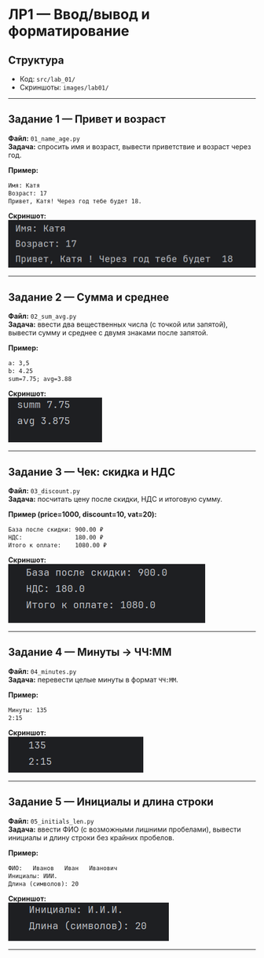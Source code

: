 # ЛР1 — Ввод/вывод и форматирование

## Структура
- Код: `src/lab_01/`
- Скриншоты: `images/lab01/`

---

## Задание 1 — Привет и возраст
**Файл:** `01_name_age.py`  
**Задача:** спросить имя и возраст, вывести приветствие и возраст через год.  

**Пример:**
```
Имя: Катя
Возраст: 17
Привет, Катя! Через год тебе будет 18.
```

**Скриншот:**  
![Задание 1](../../images/lab01/01.png)

---

## Задание 2 — Сумма и среднее
**Файл:** `02_sum_avg.py`  
**Задача:** ввести два вещественных числа (с точкой или запятой), вывести сумму и среднее с двумя знаками после запятой.  

**Пример:**
```
a: 3,5
b: 4.25
sum=7.75; avg=3.88
```

**Скриншот:**  
![Задание 2](../../images/lab01/02.png)

---

## Задание 3 — Чек: скидка и НДС
**Файл:** `03_discount.py`  
**Задача:** посчитать цену после скидки, НДС и итоговую сумму.  

**Пример (price=1000, discount=10, vat=20):**
```
База после скидки: 900.00 ₽
НДС:               180.00 ₽
Итого к оплате:    1080.00 ₽
```

**Скриншот:**  
![Задание 3](../../images/lab01/03.png)

---

## Задание 4 — Минуты → ЧЧ:ММ
**Файл:** `04_minutes.py`  
**Задача:** перевести целые минуты в формат `ЧЧ:ММ`.  

**Пример:**
```
Минуты: 135
2:15
```

**Скриншот:**  
![Задание 4](../../images/lab01/04.png)

---

## Задание 5 — Инициалы и длина строки
**Файл:** `05_initials_len.py`  
**Задача:** ввести ФИО (с возможными лишними пробелами), вывести инициалы и длину строки без крайних пробелов.  

**Пример:**
```
ФИО:   Иванов   Иван   Иванович  
Инициалы: ИИИ.
Длина (символов): 20
```

**Скриншот:**  
![Задание 5](../../images/lab01/05.png)

---
